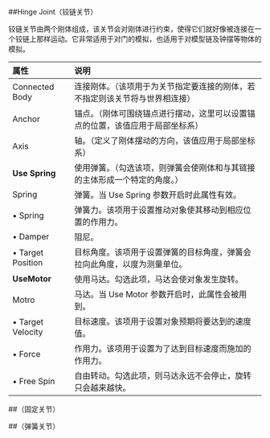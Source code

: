 ##Hinge Joint（铰链关节）

铰链关节由两个刚体组成，该关节会对刚体进行约束，使得它们就好像被连接在一个铰链上那样运动。它非常适用于对门的模拟，也适用于对模型链及钟摆等物体的模拟。

|属性|说明|
|:--|:--|
|Connected Body|连接刚体。（该项用于为关节指定要连接的刚体，若不指定则该关节将与世界相连接）|
|Anchor|锚点。（刚体可围绕锚点进行摆动，这里可以设置锚点的位置，该值应用于局部坐标系）|
|Axis|轴。（定义了刚体摆动的方向，该值应用于局部坐标系）|
|**Use Spring**|使用弹簧。（勾选该项，则弹簧会使刚体和与其链接的主体形成一个特定的角度。）|
|Spring|弹簧。当 Use Spring 参数开启时此属性有效。|
|• Spring|弹簧力。该项用于设置推动对象使其移动到相应位置的作用力。|
|• Damper|阻尼。|
|• Target Position|目标角度。该项用于设置弹簧的目标角度，弹簧会拉向此角度，以度为测量单位。|
|**UseMotor**|使用马达。勾选此项，马达会使对象发生旋转。|
|Motro|马达。当 Use Motor 参数开启时，此属性会被用到。|
|• Target Velocity|目标速度。该项用于设置对象预期将要达到的速度值。|
|• Force|作用力。该项用于设置为了达到目标速度而施加的作用力。|
|• Free Spin|自由转动。勾选此项，则马达永远不会停止，旋转只会越来越快。|

##（固定关节）

##（弹簧关节）